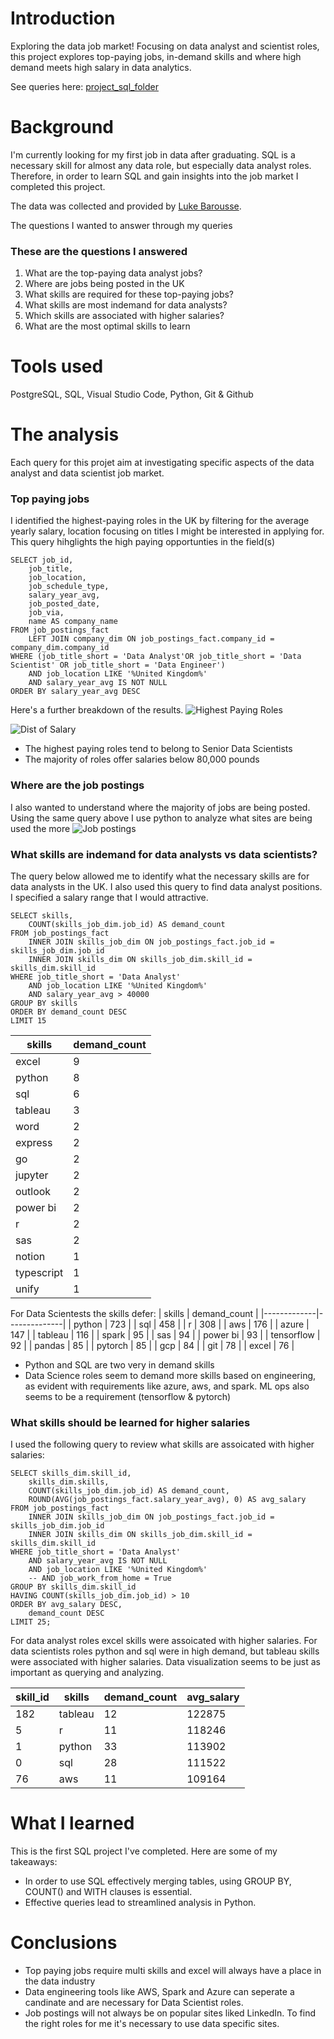 # Introduction
Exploring the data job market! Focusing on data analyst and scientist roles, this project explores top-paying jobs, in-demand skills and where high demand meets high salary in data analytics. 

See queries here: [project_sql_folder](/project_sql/)

# Background
I'm currently looking for my first job in data after graduating. SQL is a necessary skill for almost any data role, but especially data analyst roles. Therefore, in order to learn SQL and gain insights into the job market I completed this project.

The data was collected and provided by [Luke Barousse](https://www.youtube.com/watch?v=7mz73uXD9DA&t=12697s).

The questions I wanted to answer through my queries

### These are the questions I answered 
1. What are the top-paying data analyst jobs?
2. Where are jobs being posted in the UK
3. What skills are required for these top-paying jobs?
4. What skills are most indemand for data analysts?
5. Which skills are associated with higher salaries?
6. What are the most optimal skills to learn
# Tools used
PostgreSQL, SQL, Visual Studio Code, Python, Git & Github

# The analysis
Each query for this projet aim at investigating specific aspects of the data analyst and data scientist job market. 


### Top paying jobs
I identified the highest-paying roles in the UK by filtering for the average yearly salary, location focusing on titles I might be interested in applying for. This query hihglights the high paying opportunties in the field(s)
```
SELECT job_id,
    job_title,
    job_location,
    job_schedule_type,
    salary_year_avg,
    job_posted_date,
    job_via,
    name AS company_name
FROM job_postings_fact
    LEFT JOIN company_dim ON job_postings_fact.company_id = company_dim.company_id
WHERE (job_title_short = 'Data Analyst'OR job_title_short = 'Data Scientist' OR job_title_short = 'Data Engineer')
    AND job_location LIKE '%United Kingdom%'
    AND salary_year_avg IS NOT NULL
ORDER BY salary_year_avg DESC
```
Here's a further breakdown of the results.
![Highest Paying Roles](project_sql\assets\highest_paid_jobs.png)

![Dist of Salary](project_sql\assets\dist_of_salary.png)

- The highest paying roles tend to belong to Senior Data Scientists
- The majority of roles offer salaries below 80,000 pounds



### Where are the job postings
I also wanted to understand where the majority of jobs are being posted. Using the same query above I use python to analyze what sites are being used the more
![Job postings](project_sql\assets\websites_to_use.png)

### What skills are indemand for data analysts vs data scientists?
The query below allowed me to identify what the necessary skills are for data analysts in the UK. I also used this query to find data analyst positions. I specified a salary range that I would attractive. 
```
SELECT skills,
    COUNT(skills_job_dim.job_id) AS demand_count
FROM job_postings_fact
    INNER JOIN skills_job_dim ON job_postings_fact.job_id = skills_job_dim.job_id
    INNER JOIN skills_dim ON skills_job_dim.skill_id = skills_dim.skill_id
WHERE job_title_short = 'Data Analyst'
    AND job_location LIKE '%United Kingdom%'
    AND salary_year_avg > 40000
GROUP BY skills
ORDER BY demand_count DESC
LIMIT 15
```

| skills      | demand_count |
|-------------|--------------|
| excel       | 9            |
| python      | 8            |
| sql         | 6            |
| tableau     | 3            |
| word        | 2            |
| express     | 2            |
| go          | 2            |
| jupyter     | 2            |
| outlook     | 2            |
| power bi    | 2            |
| r           | 2            |
| sas         | 2            |
| notion      | 1            |
| typescript  | 1            |
| unify       | 1            |

For Data Scientests the skills defer:
| skills      | demand_count |
|-------------|--------------|
| python      | 723          |
| sql         | 458          |
| r           | 308          |
| aws         | 176          |
| azure       | 147          |
| tableau     | 116          |
| spark       | 95           |
| sas         | 94           |
| power bi    | 93           |
| tensorflow  | 92           |
| pandas      | 85           |
| pytorch     | 85           |
| gcp         | 84           |
| git         | 78           |
| excel       | 76           |
- Python and SQL are two very in demand skills
- Data Science roles seem to demand more skills based on engineering, as evident with requirements like azure, aws, and spark. ML ops also seems to be a requirement (tensorflow & pytorch)

### What skills should be learned for higher salaries
I used the following query to review what skills are assoicated with higher salaries:

```
SELECT skills_dim.skill_id,
    skills_dim.skills,
    COUNT(skills_job_dim.job_id) AS demand_count,
    ROUND(AVG(job_postings_fact.salary_year_avg), 0) AS avg_salary
FROM job_postings_fact
    INNER JOIN skills_job_dim ON job_postings_fact.job_id = skills_job_dim.job_id
    INNER JOIN skills_dim ON skills_job_dim.skill_id = skills_dim.skill_id
WHERE job_title_short = 'Data Analyst'
    AND salary_year_avg IS NOT NULL
    AND job_location LIKE '%United Kingdom%'
    -- AND job_work_from_home = True
GROUP BY skills_dim.skill_id
HAVING COUNT(skills_job_dim.job_id) > 10
ORDER BY avg_salary DESC,
    demand_count DESC
LIMIT 25;
```

For data analyst roles excel skills were assoicated with higher salaries. For data scientists roles python and sql were in high demand, but tableau skills were associated with higher salaries. Data visualization seems to be just as important as querying and analyzing. 

| skill_id | skills  | demand_count | avg_salary |
|----------|---------|--------------|------------|
| 182      | tableau | 12           | 122875     |
| 5        | r       | 11           | 118246     |
| 1        | python  | 33           | 113902     |
| 0        | sql     | 28           | 111522     |
| 76       | aws     | 11           | 109164     |


# What I learned
This is the first SQL project I've completed. Here are some of my takeaways:
- In order to use SQL effectively merging tables, using GROUP BY, COUNT() and WITH clauses is essential. 
- Effective queries lead to streamlined analysis in Python. 

# Conclusions
- Top paying jobs require multi skills and excel will always have a place in the data industry
- Data engineering tools like AWS, Spark and Azure can seperate a candinate and are necessary for Data Scientist roles. 
- Job postings will not always be on popular sites liked LinkedIn. To find the right roles for me it's necessary to use data specific sites. 
 

